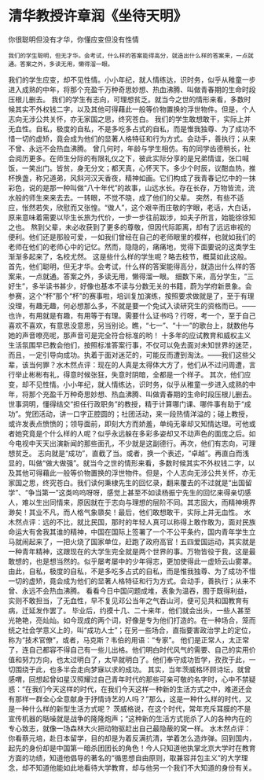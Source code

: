 # 清华教授许章润《坐待天明》



你很聪明但没有才华，你懂应变但没有性情 

    我们的学生聪明，但无才华。会考试，什么样的答案能得高分，就造出什么样的答案来，一点就通。答案之外，多读无用，懒得溜一眼。
我们的学生应变，却不见性情。小小年纪，就人情练达，识时务，似乎从稚童一步进入成熟的中年，将那个充盈千万种奇思妙想、热血沸腾、叫做青春期的生命时段压根儿删去。
我们的学生有志向，可理想贫乏。就当今之世的情形来看，多数时候其实不外权钱二字，以及其他可得藉此一般等价物置换的浮世物件。但是，个人志向无涉公共关怀，亦无家国之思，终究苍白。
我们的学生敢想敢干，实际上并无血性。自私，极度的自私，不是多吃多占式的自私，而是惟我独尊、为了成功不惜一切的虚矫，竟会成为他们的显著人格特征和行为方式。会动手，善执行；从来不曾、永远不会热血沸腾。
曾几何时，年龄与学生相仿。有的同学齿德稍长，社会阅历更多。在师生分际的有限礼仪之下，彼此实际分享的是兄弟情谊，张口喊饭，一笑出门。皆贫，身无分文；都天真，心怀天下。多少个时辰，议酣血热，推杯换盏，称兄道弟，风斜河汉天香夜，精神如画。它们构成了我青春记忆中的一抹彩色，说的是那一种叫做“八十年代”的故事，山远水长。存在长存，万物皆流，流水般的师生来来去去。一转眼，不觉不晓，成了他们的父辈。
突然，有些不适应，怅然若失，欣慰而又张惶。“做人”，这个艰辛而庄敬的字眼，老话，大白话，原来意味着需要以毕生长旅为代价，一步一步往前跋涉，如夫子所言，始能徐徐知之也。
熬到父辈，未必收获到了更多的尊敬，但因代际距离，却有了远远审视的便利。他们还是那般可爱，一如我们曾经在自己的老师眼里的模样，也就如我们的老师在他们的老师心中的记忆。然而，隐隐的，痛痛地，觉得下面要说的这类学生渐渐多起来了，名校尤然。
这是些什么样的学生呢？略去枝节，概莫如此这般。首先，他们聪明，但无才华。会考试，什么样的答案能得高分，就造出什么样的答案来，一点就通。答案之外，多读无用，懒得溜一眼。 
细数下来，高分学生，“三好生”，多半读书甚少，好像也基本不读与分数无关的书籍，蔚为学府新景象。会参赛，这个“杯”那个“杯”的赛事啦，培训复加演练，按照要求做就是了，至于有理没理，有趣无趣，何必想那么多，不就是要一个免试入读研究生的资格而已。——也许，有用就是有趣，有用等于有理。需要什么证书吗？行呀，考一个，至于自己喜欢不喜欢，有意思没意思，另当别论。瞧，“七一”、“十一”的歌台上，就数他与她的声音嘹亮呢，那声音可是完全符合标准的哟！
十多年的应试教育和威权主义生活氛围早已教会他们，按照标准答案行事，不仅可以免去面对未知世界的迷茫，而且，一定引导向成功。执着于面对迷茫的，可能反而遭到淘汰。——我们这些父辈，该当何罪？水木然点评：现在的人真是太得体大方了，他们从不过问周遭，言行举止彬彬有礼，得意时候张狂，失意时阴暗，全都是一个样子。
其次，他们应变，却不见性情。小小年纪，就人情练达，识时务，似乎从稚童一步进入成熟的中年，将那个充盈千万种奇思妙想、热血沸腾、叫做青春期的生命时段压根儿删去。
世事洞明，懂得结交“担任行政职务”的教授，精于计算哪门课、哪件事有助于“成功”。党团活动，讲一口字正腔圆的；社团活动，来一段热情洋溢的；碰上教授，或许发表点愤愤的；领导面前，即刻大方而娇羞，单纯无辜却又知情达理。可他或者她究竟是个什么样的人呢？似乎永远躲在多彩多姿却又不动声色的面庞之后。如今电视中天天出演新闻的那些面孔，不少就是这副德行。再次，他们有志向，可理想贫乏。 志向就是“成功”，直截了当。或者，换一个表述，“卓越”。再直白而浅显的，叫做“做大做强”。就当今之世的情形来看，多数时候其实不外权钱二字，以及其他可得藉此一般等价物置换的浮世物件。但是，个人志向无涉公共关怀，亦无家国之思，终究苍白。我们读何秉棣先生的回忆录，翻来覆去的不过就是“出国留学”、“争当第一”这类呜呜呀呀，感觉上甚至不如读杨振宁先生的回忆来得亲切感人，难以生出同情来，原因就在于志向与理想的层阶不同。其志固大，而精神境界渺矣！其业不凡，而人格气象隳矣！最后，他们敢想敢干，实际上并无血性。
 水木然点评：远的不比，就比民国，那时的年轻人真可以称得上敢作敢为，面对民族命运大有舍我其谁的精神，中国在国际上签署了一个不公平条约，国内青年学生立马就闹起来了，一把火烧了国家单位，赶跑了政府高官！五四爱国运动，其实就是一种青年精神，这跟现在的大学生完全就是两个世界的事。万物皆役于我，这是最敢想的，也是想当然的。似乎屡考屡中的少年得志，更加使得此一虚矫云山雾罩。由此，自私，极度的自私，不是多吃多占式的自私，而是惟我独尊、为了成功不惜一切的虚矫，竟会成为他们的显著人格特征和行为方式。会动手，善执行；从来不曾、永远不会热血沸腾。
看看今日中国问题成堆，表象为温吞，囿于既得利益，实则不敢担当，了无血性，早不复见邓公当年之气吞山河，便可见共和国教育有病，迁延发作罢了。
毕业后，约摸十几、二十来年，他们就会出头，一些人甚至光艳艳，亮灿灿。如今现成的两个词，好像是专为他们打造的。在一种场合，笼而统之社会学意义上的，叫“成功人士”；在另一些场合，直指要害政治学上的定位，称为“技术官僚”，或者，马克斯？韦伯的用语：“专家”。
他们是正常人，太正常了，连自己都容不得自己有一些儿出格。他们明白时代风气的需要、自己的实用价值和努力方向，也太过明白了，太早就明白了。他们奉守成功哲学，孜孜于此，一切围绕于此，也多半会走向梦寐以求的成功。
其实，当年茨威格环顾诗坛，就曾感喟，回想起曾如星汉照耀过自己青年时代的那些可亲可敬的名字时，心中不禁疑惑：“在我们今天这样的时代，在我们今天这样一种新的生活方式之中，难道还会有那样一群全心全意献身于抒情诗艺的人吗？”那么，这是一种什么样的时代，又是一种什么样的新型生活方式呢？
茨威格说，在这个时代，常年充斥耳膜的不是宣传机器的聒噪就是战争的隆隆炮声；“这种新的生活方式扼杀了人的各种内在的专心致志，就像一场森林大火把动物驱赶出自己最隐蔽的窝一样。 水木然点评：你看蔡元培，赴日本留学，目的却是为着反满抗清，学着怎么造炸弹。回到国内，起先的身份却是中国第一暗杀团团长的角色！今人只知道他执掌北京大学时在教育方面的功绩，知道他倡导的著名的“循思想自由原则，取兼容并包主义”的大学理念，却不知道他能如此地看待大学教育，却与他另一个我们不大知道的身份有关。







